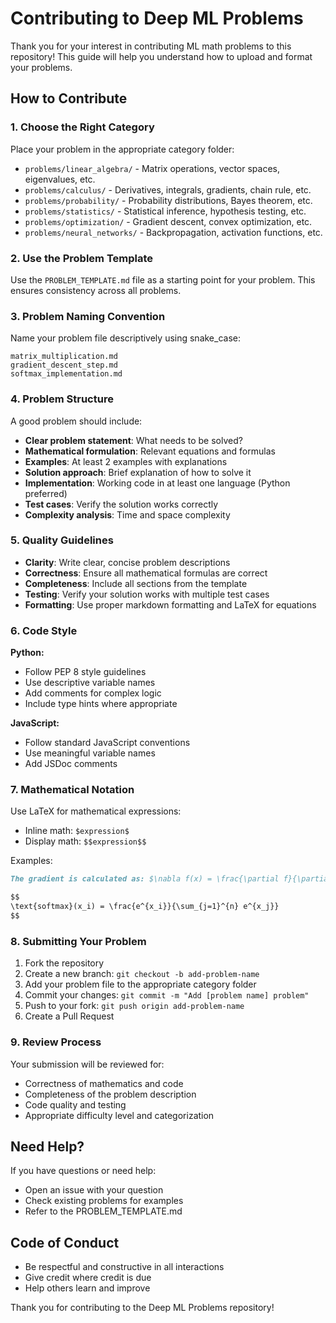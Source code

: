 # Contributing to Deep ML Problems

Thank you for your interest in contributing ML math problems to this repository! This guide will help you understand how to upload and format your problems.

## How to Contribute

### 1. Choose the Right Category

Place your problem in the appropriate category folder:
- `problems/linear_algebra/` - Matrix operations, vector spaces, eigenvalues, etc.
- `problems/calculus/` - Derivatives, integrals, gradients, chain rule, etc.
- `problems/probability/` - Probability distributions, Bayes theorem, etc.
- `problems/statistics/` - Statistical inference, hypothesis testing, etc.
- `problems/optimization/` - Gradient descent, convex optimization, etc.
- `problems/neural_networks/` - Backpropagation, activation functions, etc.

### 2. Use the Problem Template

Use the `PROBLEM_TEMPLATE.md` file as a starting point for your problem. This ensures consistency across all problems.

### 3. Problem Naming Convention

Name your problem file descriptively using snake_case:
```
matrix_multiplication.md
gradient_descent_step.md
softmax_implementation.md
```

### 4. Problem Structure

A good problem should include:
- **Clear problem statement**: What needs to be solved?
- **Mathematical formulation**: Relevant equations and formulas
- **Examples**: At least 2 examples with explanations
- **Solution approach**: Brief explanation of how to solve it
- **Implementation**: Working code in at least one language (Python preferred)
- **Test cases**: Verify the solution works correctly
- **Complexity analysis**: Time and space complexity

### 5. Quality Guidelines

- **Clarity**: Write clear, concise problem descriptions
- **Correctness**: Ensure all mathematical formulas are correct
- **Completeness**: Include all sections from the template
- **Testing**: Verify your solution works with multiple test cases
- **Formatting**: Use proper markdown formatting and LaTeX for equations

### 6. Code Style

**Python:**
- Follow PEP 8 style guidelines
- Use descriptive variable names
- Add comments for complex logic
- Include type hints where appropriate

**JavaScript:**
- Follow standard JavaScript conventions
- Use meaningful variable names
- Add JSDoc comments

### 7. Mathematical Notation

Use LaTeX for mathematical expressions:
- Inline math: `$expression$`
- Display math: `$$expression$$`

Examples:
```markdown
The gradient is calculated as: $\nabla f(x) = \frac{\partial f}{\partial x}$

$$
\text{softmax}(x_i) = \frac{e^{x_i}}{\sum_{j=1}^{n} e^{x_j}}
$$
```

### 8. Submitting Your Problem

1. Fork the repository
2. Create a new branch: `git checkout -b add-problem-name`
3. Add your problem file to the appropriate category folder
4. Commit your changes: `git commit -m "Add [problem name] problem"`
5. Push to your fork: `git push origin add-problem-name`
6. Create a Pull Request

### 9. Review Process

Your submission will be reviewed for:
- Correctness of mathematics and code
- Completeness of the problem description
- Code quality and testing
- Appropriate difficulty level and categorization

## Need Help?

If you have questions or need help:
- Open an issue with your question
- Check existing problems for examples
- Refer to the PROBLEM_TEMPLATE.md

## Code of Conduct

- Be respectful and constructive in all interactions
- Give credit where credit is due
- Help others learn and improve

Thank you for contributing to the Deep ML Problems repository!
